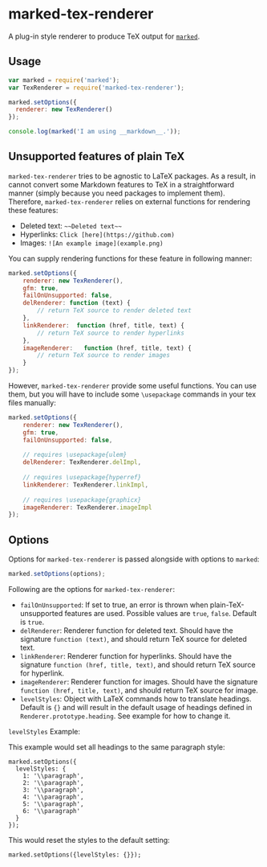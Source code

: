 
# marked-tex-renderer

A plug-in style renderer to produce TeX output for [`marked`](https://github.com/chjj/marked).

## Usage

```js
var marked = require('marked');
var TexRenderer = require('marked-tex-renderer');

marked.setOptions({
  renderer: new TexRenderer()
});

console.log(marked('I am using __markdown__.'));
```

## Unsupported features of plain TeX

`marked-tex-renderer` tries to be agnostic to LaTeX packages. As a result, in cannot convert some Markdown features to TeX in a straightforward manner (simply because you need packages to implement them). Therefore, `marked-tex-renderer` relies on external functions for rendering these features:

 * Deleted text: `~~Deleted text~~`
 * Hyperlinks: `Click [here](https://github.com)`
 * Images: `![An example image](example.png)`

You can supply rendering functions for these feature in following manner:

```js
marked.setOptions({
	renderer: new TexRenderer(),
	gfm: true,
	failOnUnsupported: false,
	delRenderer: function (text) {
		// return TeX source to render deleted text
	},
	linkRenderer:  function (href, title, text) {
		// return TeX source to render hyperlinks
	},
	imageRenderer:   function (href, title, text) {
		// return TeX source to render images
	}
});
```

However, `marked-tex-renderer` provide some useful functions. You can use them, but you will have to include some `\usepackage` commands in your tex files manually:

```js
marked.setOptions({
	renderer: new TexRenderer(),
	gfm: true,
	failOnUnsupported: false,
	
	// requires \usepackage{ulem}
	delRenderer: TexRenderer.delImpl,
	
	// requires \usepackage{hyperref}
	linkRenderer: TexRenderer.linkImpl,
	
	// requires \usepackage{graphicx}
	imageRenderer: TexRenderer.imageImpl
});
```
 
## Options

Options for `marked-tex-renderer` is passed alongside with options to `marked`:

```js
marked.setOptions(options);
```

Following are the options for `marked-tex-renderer`:

 * `failOnUnsupported`: If set to true, an error is thrown when plain-TeX-unsupported features are used. Possible values are `true`, `false`. Default is `true`.
 * `delRenderer`: Renderer function for deleted text. Should have the signature `function (text)`, and should return TeX source for deleted text.
 * `linkRenderer`: Renderer function for hyperlinks. Should have the signature `function (href, title, text)`, and should return TeX source for hyperlink.
 * `imageRenderer`: Renderer function for images. Should have the signature `function (href, title, text)`, and should return TeX source for image.
 * `levelStyles`: Object with LaTeX commands how to translate headings. Default is `{}` and will result in the default usage of headings defined in `Renderer.prototype.heading`. See example for how to change it.
 
`levelStyles` Example: 

This example would set all headings to the same paragraph style:

    marked.setOptions({
      levelStyles: {
        1: '\\paragraph',
        2: '\\paragraph',
        3: '\\paragraph',
        4: '\\paragraph',
        5: '\\paragraph',
        6: '\\paragraph'
      }
    });

This would reset the styles to the default setting:

    marked.setOptions({levelStyles: {}});
